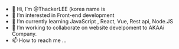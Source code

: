 - 👋 Hi, I’m @ThackerLEE (korea name is 
- 👀 I’m interested in Front-end development
- 🌱 I’m currently learning JavaScript , React, Vue, Rest api, Node.JS
- 💞️ I’m working to collaborate on website develpoment to AKAAi Company.
- 📫 How to reach me ...

<!---
ThackerLEE/ThackerLEE is a ✨ special ✨ repository because its `README.md` (this file) appears on your GitHub profile.
You can click the Preview link to take a look at your changes.
--->
